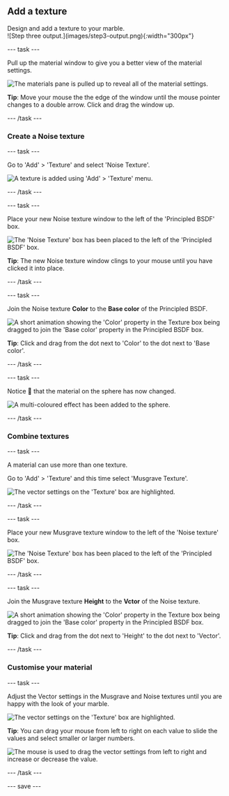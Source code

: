 ## Add a texture

<div style="display: flex; flex-wrap: wrap">
<div style="flex-basis: 200px; flex-grow: 1; margin-right: 15px;">
Design and add a texture to your marble.
</div>
<div>
![Step three output.](images/step3-output.png){:width="300px"}
</div>
</div>

--- task ---

Pull up the material window to give you a better view of the material settings. 

![The materials pane is pulled up to reveal all of the material settings.](images/material-pull-up.gif)

**Tip**: Move your mouse the the edge of the window until the mouse pointer changes to a double arrow. Click and drag the window up. 

--- /task ---

### Create a Noise texture

--- task ---

Go to 'Add' > 'Texture' and select 'Noise Texture'.

![A texture is added using 'Add' > 'Texture' menu.](images/add-texture.png)

--- /task ---

--- task ---

Place your new Noise texture window to the left of the 'Principled BSDF' box. 

![The 'Noise Texture' box has been placed to the left of the 'Principled BSDF' box.](images/texture-left.PNG)

**Tip**: The new Noise texture window clings to your mouse until you have clicked it into place.

--- /task ---

--- task ---

Join the Noise texture **Color** to the **Base color** of the Principled BSDF.

![A short animation showing the 'Color' property in the Texture box being dragged to join the 'Base color' property in the Principled BSDF box.](images/join.gif)

**Tip**: Click and drag from the dot next to 'Color' to the dot next to 'Base color'.

--- /task ---

--- task ---

Notice 👀 that the material on the sphere has now changed. 

![A multi-coloured effect has been added to the sphere.](images/colour-sphere.PNG)

--- /task ---

### Combine textures

--- task ---

A material can use more than one texture. 

Go to 'Add' > 'Texture' and this time select 'Musgrave Texture'.

![The vector settings on the 'Texture' box are highlighted.](images/vector-settings.png)

--- /task ---

--- task ---

Place your new Musgrave texture window to the left of the 'Noise texture' box. 

![The 'Noise Texture' box has been placed to the left of the 'Principled BSDF' box.](images/texture-left.PNG)

--- /task ---

--- task ---

Join the Musgrave texture **Height** to the **Vctor** of the Noise texture.

![A short animation showing the 'Color' property in the Texture box being dragged to join the 'Base color' property in the Principled BSDF box.](images/join.gif)

**Tip**: Click and drag from the dot next to 'Height' to the dot next to 'Vector'.

--- /task ---

### Customise your material

--- task ---

Adjust the Vector settings in the Musgrave and Noise textures until you are happy with the look of your marble. 

![The vector settings on the 'Texture' box are highlighted.](images/vector-settings.png)

**Tip**: You can drag your mouse from left to right on each value to slide the values and select smaller or larger numbers.

![The mouse is used to drag the vector settings from left to right and increase or decrease the value.](images/drag.gif)

--- /task ---

--- save ---

